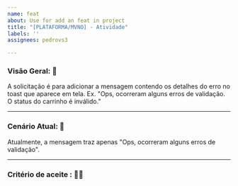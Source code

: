 ```yaml
---
name: feat
about: Use for add an feat in project
title: "[PLATAFORMA/MVNO] - Atividade"
labels: ''
assignees: pedrovs3

---
```


### Visão Geral: 📃

A solicitação é para adicionar a mensagem contendo os detalhes do erro no toast que aparece em tela. Ex. "Ops, ocorreram
alguns erros de validação. O status do carrinho é inválido."

---

### Cenário Atual: 📄

Atualmente, a mensagem traz apenas "Ops, ocorreram alguns erros de validação".

---

### Critério de aceite : 👍🏼
